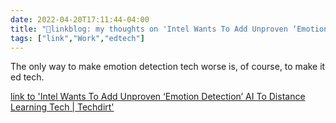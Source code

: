 ```yaml
---
date: 2022-04-20T17:11:44-04:00
title: "🔗linkblog: my thoughts on 'Intel Wants To Add Unproven ‘Emotion Detection’ AI To Distance Learning Tech | Techdirt'"
tags: ["link","Work","edtech"]
---
```

The only way to make emotion detection tech worse is, of course, to make it ed tech.
 
[link to 'Intel Wants To Add Unproven ‘Emotion Detection’ AI To Distance Learning Tech | Techdirt'](https://www.techdirt.com/2022/04/20/intel-wants-to-add-unproven-emotion-detection-ai-to-distance-learning-tech/)

